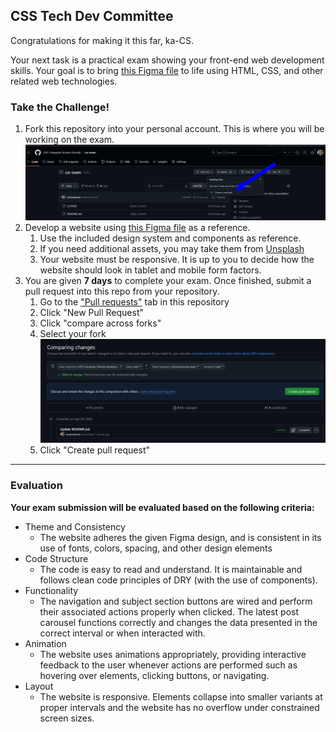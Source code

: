 ## CSS Tech Dev Committee

Congratulations for making it this far, ka-CS. 

Your next task is a practical exam showing your front-end web development skills. Your goal is to bring [this Figma file](https://www.figma.com/file/GSch1TKOEc3bkVUtrfxtAr/Exam?node-id=0%3Al&t=tHtmvzPZNroTPA4f-0) to life using HTML, CSS, and other related web technologies.

### Take the Challenge!
1. Fork this repository into your personal account. This is where you will be working on the exam.
![alt text](.github/assets/image.png)
2. Develop a website using [this Figma file](https://www.figma.com/file/GSch1TKOEc3bkVUtrfxtAr/Exam?node-id=0%3Al&t=tHtmvzPZNroTPA4f-0) as a reference.
   1. Use the included design system and components as reference.
   2. If you need additional assets, you may take them from [Unsplash](https://unsplash.com/)
   3. Your website must be responsive. It is up to you to decide how the website should look in tablet and mobile form factors.
3. You are given **7 days** to complete your exam. Once finished, submit a pull request into this repo from your repository.
   1. Go to the ["Pull requests"](https://github.com/UST-Computer-Science-Society/css-exam/pulls) tab in this repository
   2. Click "New Pull Request"
   3. Click "compare across forks"
   4. Select your fork
     ![alt text](.github/assets/image-1.png)
   5. Click "Create pull request"

---

### Evaluation

**Your exam submission will be evaluated based on the following criteria:**
 - Theme and Consistency
   - The website adheres the given Figma design, and is consistent in its use of fonts, colors, spacing, and other design elements
 - Code Structure
   - The code is easy to read and understand. It is maintainable and follows clean code principles of DRY (with the use of components).
 - Functionality
   - The navigation and subject section buttons are wired and perform their associated actions properly when clicked. The latest post carousel functions correctly and changes the data presented in the correct interval or when interacted with.
 - Animation
   - The website uses animations appropriately, providing interactive feedback to the user whenever actions are performed such as hovering over elements, clicking buttons, or navigating.
 - Layout
   - The website is responsive. Elements collapse into smaller variants at proper intervals and the website has no overflow under constrained screen sizes.